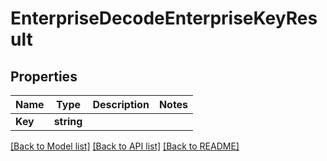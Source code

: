 # EnterpriseDecodeEnterpriseKeyResult

## Properties

Name | Type | Description | Notes
------------ | ------------- | ------------- | -------------
**Key** | **string** |  | 

[[Back to Model list]](../README.md#documentation-for-models) [[Back to API list]](../README.md#documentation-for-api-endpoints) [[Back to README]](../README.md)


